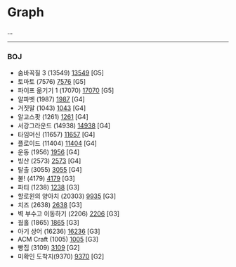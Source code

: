 # Graph

...

------------

### BOJ
- 숨바꼭질 3 (13549) [13549](https://github.com/KyumKyum/Algorithm_Study/blob/main/Graph/13549.cpp) [G5]
- 토마토 (7576) [7576](https://github.com/KyumKyum/Algorithm_Study/blob/main/Graph/7576.cpp) [G5]
- 파이프 옮기기 1 (17070) [17070](https://github.com/KyumKyum/Algorithm_Study/blob/main/Graph/17070.cpp) [G5]
- 알파벳 (1987) [1987](https://github.com/KyumKyum/Algorithm_Study/blob/main/Graph/1987.cpp) [G4]
- 거짓말 (1043) [1043](https://github.com/KyumKyum/Algorithm_Study/blob/main/Graph/1043.cpp) [G4]
- 알고스팟 (1261) [1261](https://github.com/KyumKyum/Algorithm_Study/blob/main/Graph/1261.cpp) [G4]
- 서강그라운드 (14938) [14938](https://github.com/KyumKyum/Algorithm_Study/blob/main/Graph/14938.cpp) [G4]
- 타임머신 (11657) [11657](https://github.com/KyumKyum/Algorithm_Study/blob/main/Graph/11657.cpp) [G4]
- 플로이드 (11404) [11404](https://github.com/KyumKyum/Algorithm_Study/blob/main/Graph/11404.cpp) [G4]
- 운동 (1956) [1956](https://github.com/KyumKyum/Algorithm_Study/blob/main/Graph/1956.cpp) [G4]
- 빙산 (2573) [2573](https://github.com/KyumKyum/Algorithm_Study/blob/main/Graph/2573.kt) [G4]
- 탈출 (3055) [3055](https://github.com/KyumKyum/Algorithm_Study/blob/main/Graph/3055.cpp) [G4]
- 불! (4179) [4179](https://github.com/KyumKyum/Algorithm_Study/blob/main/Graph/4179.cpp) [G3]
- 파티 (1238) [1238](https://github.com/KyumKyum/Algorithm_Study/blob/main/Graph/1238.cpp) [G3] 
- 할로윈의 양아치 (20303) [9935](https://github.com/KyumKyum/Algorithm_Study/blob/main/Graph/20303.cpp) [G3]
- 치즈 (2638) [2638](https://github.com/KyumKyum/Algorithm_Study/blob/main/Graph/2638.cpp) [G3]
- 벽 부수고 이동하기 (2206) [2206](https://github.com/KyumKyum/Algorithm_Study/blob/main/Graph/2206.cpp) [G3]
- 웜홀 (1865) [1865](https://github.com/KyumKyum/Algorithm_Study/blob/main/Graph/1865.cpp) [G3]
- 아기 상어 (16236) [16236](https://github.com/KyumKyum/Algorithm_Study/blob/main/Graph/16236.cpp) [G3]
- ACM Craft (1005) [1005](https://github.com/KyumKyum/Algorithm_Study/blob/main/Graph/1005.cpp) [G3]
- 빵집 (3109) [3109](https://github.com/KyumKyum/Algorithm_Study/blob/main/Graph/3109.cpp) [G2]
- 미확인 도착지(9370) [9370](https://github.com/KyumKyum/Algorithm_Study/blob/main/Graph/9370.cpp) [G2]
